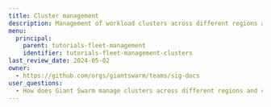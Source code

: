 ```yaml
---
title: Cluster management
description: Management of workload clusters across different regions and cloud providers.
menu:
  principal:
    parent: tutorials-fleet-management
    identifier: tutorials-fleet-management-clusters
last_review_date: 2024-05-02
owner:
  - https://github.com/orgs/giantswarm/teams/sig-docs
user_questions:
  - How does Giant Swarm manage clusters across different regions and cloud providers?
---
```

